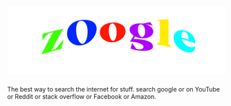 # [![image-text](Imagine.PNG)](https://minecraftteet.github.io/zOogle/)

The best way to search the internet for stuff.
search google or on YouTube or Reddit or stack overflow or Facebook or Amazon.

